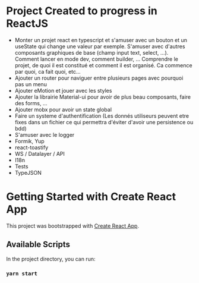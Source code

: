 # Project Created to progress in ReactJS

- Monter un projet react en typescript et s'amuser avec un bouton et un useState qui change une valeur par exemple.
  S'amuser avec d'autres composants graphiques de base (champ input text, select, ...). Comment lancer en mode dev,
  comment builder, ... Comprendre le projet, de quoi il est constitué et comment il est organisé. Ca commence par quoi,
  ca fait quoi, etc...
- Ajouter un router pour naviguer entre plusieurs pages avec pourquoi pas un menu
- Ajouter eMotion et jouer avec les styles
- Ajouter la librairie Material-ui pour avoir de plus beau composants, faire des forms, ...
- Ajouter mobx pour avoir un state global
- Faire un systeme d'authentification (Les donnés utiliseurs peuvent etre fixes dans un fichier ce qui permettra
  d'éviter d'avoir une persistence ou bdd)
- S'amuser avec le logger
- Formik, Yup
- react-toastify
- WS / Datalayer / API
- I18n
- Tests
- TypeJSON

# Getting Started with Create React App

This project was bootstrapped with [Create React App](https://github.com/facebook/create-react-app).

## Available Scripts

In the project directory, you can run:

### `yarn start`

